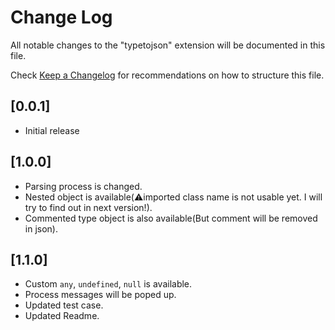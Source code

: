 # Change Log

All notable changes to the "typetojson" extension will be documented in this file.

Check [Keep a Changelog](http://keepachangelog.com/) for recommendations on how to structure this file.

## [0.0.1]

- Initial release

## [1.0.0]

- Parsing process is changed.
- Nested object is available(⚠️imported class name is not usable yet. I will try to find out in next version!).
- Commented type object is also available(But comment will be removed in json).

## [1.1.0]

- Custom `any`, `undefined`, `null` is available.
- Process messages will be poped up.
- Updated test case.
- Updated Readme.
